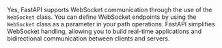 Yes, FastAPI supports WebSocket communication through the use of the `WebSocket` class. You can define WebSocket endpoints by using the `WebSocket` class as a parameter in your path operations. FastAPI simplifies WebSocket handling, allowing you to build real-time applications and bidirectional communication between clients and servers.
